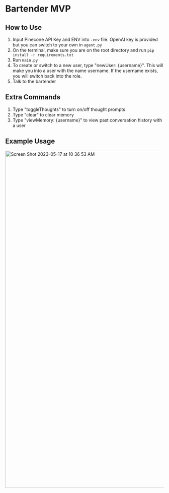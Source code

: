 # Bartender MVP

## How to Use
1. Input Pinecone API Key and ENV into `.env` file. OpenAI key is provided but you can switch to your own in `agent.py`
2. On the terminal, make sure you are on the root directory and run `pip install -r requirements.txt`
3. Run `main.py`
4. To create or switch to a new user, type "newUser: {username}". This will make you into a user with the name username. If the username exists, you will switch back into the role.
5. Talk to the bartender


## Extra Commands
1. Type "toggleThoughts" to turn on/off thought prompts
2. Type "clear" to clear memory
3. Type "viewMemory: {username}" to view past conversation history with a user


## Example Usage
<img width="1070" alt="Screen Shot 2023-05-17 at 10 36 53 AM" src="https://github.com/seanpixel/bartender-npc/assets/112411911/254e8930-4f8d-48e6-a1cd-77d0fa6de383">
